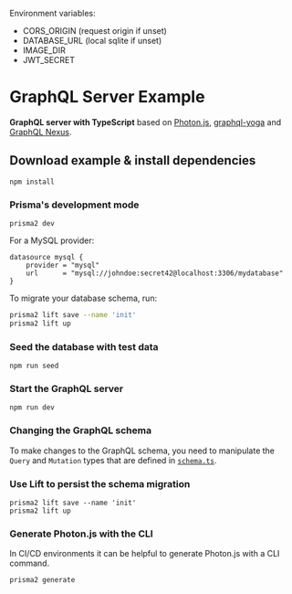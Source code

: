 Environment variables:

- CORS_ORIGIN (request origin if unset)
- DATABASE_URL (local sqlite if unset)
- IMAGE_DIR
- JWT_SECRET

# GraphQL Server Example

**GraphQL server with TypeScript** based on [Photon.js](https://photonjs.prisma.io/), [graphql-yoga](https://github.com/prisma/graphql-yoga) and [GraphQL Nexus](https://nexus.js.org/).

## Download example & install dependencies

```
npm install
```

### Prisma's development mode

```
prisma2 dev
```

For a MySQL provider:

```
datasource mysql {
    provider = "mysql"
    url      = "mysql://johndoe:secret42@localhost:3306/mydatabase"
}
```

To migrate your database schema, run:

```sh
prisma2 lift save --name 'init'
prisma2 lift up
```

### Seed the database with test data

```
npm run seed
```

### Start the GraphQL server

```
npm run dev
```

### Changing the GraphQL schema

To make changes to the GraphQL schema, you need to manipulate the `Query` and `Mutation` types that are defined in [`schema.ts`](./src/schema.ts).

### Use Lift to persist the schema migration

```
prisma2 lift save --name 'init'
prisma2 lift up
```

### Generate Photon.js with the CLI

In CI/CD environments it can be helpful to generate Photon.js with a CLI command.

```
prisma2 generate
```
